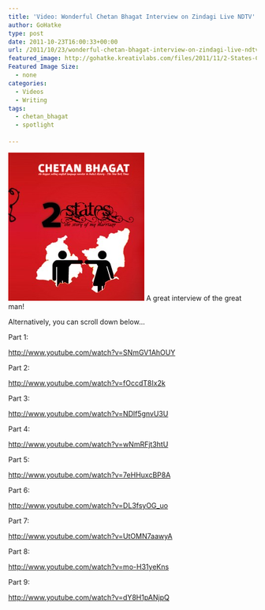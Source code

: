```yaml
---
title: 'Video: Wonderful Chetan Bhagat Interview on Zindagi Live NDTV'
author: GoHatke
type: post
date: 2011-10-23T16:00:33+00:00
url: /2011/10/23/wonderful-chetan-bhagat-interview-on-zindagi-live-ndtv/
featured_image: http://gohatke.kreativlabs.com/files/2011/11/2-States-Chetan-Bhagat-e1331440883708.jpg
Featured Image Size:
  - none
categories:
  - Videos
  - Writing
tags:
  - chetan_bhagat
  - spotlight

---
```

![2-States-Chetan-Bhagat](https://raw.githubusercontent.com/kritisen/gohatke/main/content/images/2011/11/2-States-Chetan-Bhagat-e1331440883708.jpg)
A great interview of the great man!



Alternatively, you can scroll down below&#8230;

Part 1:

http://www.youtube.com/watch?v=SNmGV1AhOUY

Part 2:

http://www.youtube.com/watch?v=fOccdT8Ix2k

Part 3:

http://www.youtube.com/watch?v=NDlf5gnvU3U

Part 4:

http://www.youtube.com/watch?v=wNmRFjt3htU

Part 5:

http://www.youtube.com/watch?v=7eHHuxcBP8A

Part 6:

http://www.youtube.com/watch?v=DL3fsyOG_uo

Part 7:

http://www.youtube.com/watch?v=UtOMN7aawyA

Part 8:

http://www.youtube.com/watch?v=mo-H31yeKns

Part 9:

http://www.youtube.com/watch?v=dY8H1pANjpQ
